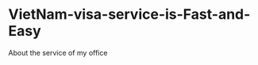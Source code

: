 VietNam-visa-service-is-Fast-and-Easy
=====================================

About the service of my office

